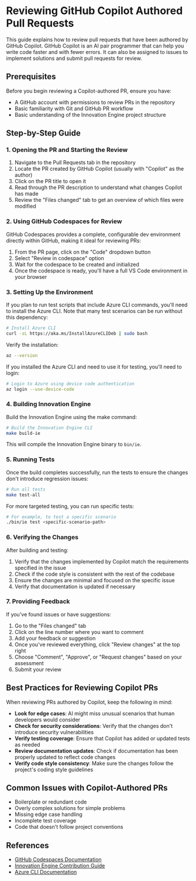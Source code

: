 # Reviewing GitHub Copilot Authored Pull Requests

This guide explains how to review pull requests that have been authored by GitHub Copilot. GitHub Copilot is an AI pair programmer that can help you write code faster and with fewer errors. It can also be assigned to issues to implement solutions and submit pull requests for review.

## Prerequisites

Before you begin reviewing a Copilot-authored PR, ensure you have:

- A GitHub account with permissions to review PRs in the repository
- Basic familiarity with Git and GitHub PR workflow
- Basic understanding of the Innovation Engine project structure

## Step-by-Step Guide

### 1. Opening the PR and Starting the Review

1. Navigate to the Pull Requests tab in the repository
2. Locate the PR created by GitHub Copilot (usually with "Copilot" as the author)
3. Click on the PR title to open it
4. Read through the PR description to understand what changes Copilot has made
5. Review the "Files changed" tab to get an overview of which files were modified

### 2. Using GitHub Codespaces for Review

GitHub Codespaces provides a complete, configurable dev environment directly within GitHub, making it ideal for reviewing PRs:

1. From the PR page, click on the "Code" dropdown button
2. Select "Review in codespace" option
3. Wait for the codespace to be created and initialized
4. Once the codespace is ready, you'll have a full VS Code environment in your browser

### 3. Setting Up the Environment

If you plan to run test scripts that include Azure CLI commands, you'll need to install the Azure CLI. Note that many test scenarios can be run without this dependency:

```bash
# Install Azure CLI
curl -sL https://aka.ms/InstallAzureCLIDeb | sudo bash
```

Verify the installation:

```bash
az --version
```

If you installed the Azure CLI and need to use it for testing, you'll need to login:

```bash
# Login to Azure using device code authentication
az login --use-device-code
```

### 4. Building Innovation Engine

Build the Innovation Engine using the make command:

```bash
# Build the Innovation Engine CLI
make build-ie
```

This will compile the Innovation Engine binary to `bin/ie`.

### 5. Running Tests

Once the build completes successfully, run the tests to ensure the changes don't introduce regression issues:

```bash
# Run all tests
make test-all
```

For more targeted testing, you can run specific tests:

```bash
# For example, to test a specific scenario
./bin/ie test <specific-scenario-path>
```

### 6. Verifying the Changes

After building and testing:

1. Verify that the changes implemented by Copilot match the requirements specified in the issue
2. Check if the code style is consistent with the rest of the codebase
3. Ensure the changes are minimal and focused on the specific issue
4. Verify that documentation is updated if necessary

### 7. Providing Feedback

If you've found issues or have suggestions:

1. Go to the "Files changed" tab
2. Click on the line number where you want to comment
3. Add your feedback or suggestion
4. Once you've reviewed everything, click "Review changes" at the top right
5. Choose "Comment", "Approve", or "Request changes" based on your assessment
6. Submit your review

## Best Practices for Reviewing Copilot PRs

When reviewing PRs authored by Copilot, keep the following in mind:

- **Look for edge cases**: AI might miss unusual scenarios that human developers would consider
- **Check for security considerations**: Verify that the changes don't introduce security vulnerabilities
- **Verify testing coverage**: Ensure that Copilot has added or updated tests as needed
- **Review documentation updates**: Check if documentation has been properly updated to reflect code changes
- **Verify code style consistency**: Make sure the changes follow the project's coding style guidelines

## Common Issues with Copilot-Authored PRs

- Boilerplate or redundant code
- Overly complex solutions for simple problems
- Missing edge case handling
- Incomplete test coverage
- Code that doesn't follow project conventions

## References

- [GitHub Codespaces Documentation](https://docs.github.com/en/codespaces)
- [Innovation Engine Contribution Guide](https://github.com/Azure/InnovationEngine/blob/main/CONTRIBUTING.md)
- [Azure CLI Documentation](https://docs.microsoft.com/en-us/cli/azure/)